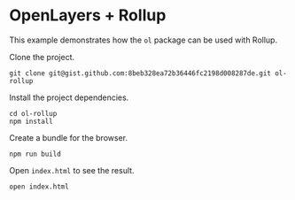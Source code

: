 # OpenLayers + Rollup

This example demonstrates how the `ol` package can be used with Rollup.

Clone the project.

    git clone git@gist.github.com:8beb328ea72b36446fc2198d008287de.git ol-rollup

Install the project dependencies.

    cd ol-rollup
    npm install

Create a bundle for the browser.

    npm run build

Open `index.html` to see the result.

    open index.html

